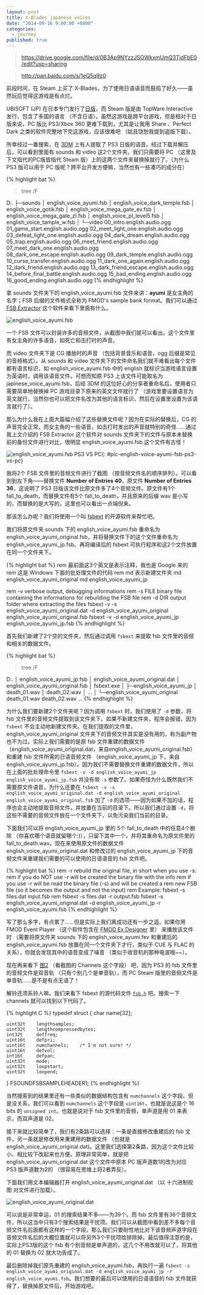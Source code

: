 ```yaml
---
layout: post
title: X-Blades japanese voices
date: "2014-09-16 9:00:00 +0800"
categories: 
  - journey
published: true
---
```


> https://drive.google.com/file/d/0B3Ap9NYzzJSOWkxmUmQ3TjdFbE0/edit?usp=sharing

> http://pan.baidu.com/s/1eQ5q9z0

前段时间，在 Steam 上买了 X-Blades，为了使用日语语音而鼓捣了好久——虽然玩后觉得这游戏是有点烂。

UBISOFT (JP) 在日本专门发行了[日版](http://www.ubisoft.co.jp/xblades/)，而 Steam 版是由 TopWare Interactive 发行，包含了多国的语言 （不含日语）。虽然这游戏是跨平台游戏，但是相对于日版来说，PC 版比 PS3/Xbox 360 更难下载到，尤其是让我用 Share 、Perfect Dark 之类的软件完整地下完这游戏，应该很难吧 （姑且饶恕我提到盗版下载）。

所幸经过一番搜索，在 [3DM](http://bbs.3dmgame.com/thread-3034762-1-1.html) 上有人提取了 PS3 日版的语音。经过下载并解压后，可以看到里面有 sounds 和 video 这2个文件夹。我们只需要将 PC （这里及下文指代的PC版皆指代 Steam 版）上的这两个文件夹替换掉就行了。（为什么 PS3 版可以用于 PC 版呢？跨平台开发方便嘛，当然也有一些凑巧的成分在）

{% highlight bat %}
>tree /F

D:.
├─sounds
│      english_voice_ayumi.fsb
│      english_voice_dark_temple.fsb
│      english_voice_gotik.fsb
│      english_voice_mega_gate_ev.fsb
│      english_voice_mega_gate_zl.fsb
│      english_voice_pl_level5.fsb
│      english_voice_tample_w.fsb
│
└─video
       00_intro.english.audio.ogg
       01_game_start.english.audio.ogg
       02_meet_light_one.english.audio.ogg
       03_defeat_light_one.english.audio.ogg
       04_dark_dream.english.audio.ogg
       05_trap.english.audio.ogg
       06_meet_friend.english.audio.ogg
       07_meet_dark_one.english.audio.ogg
       08_dark_one_escape.english.audio.ogg
       09_dark_temple.english.audio.ogg
       10_curse_transfer.english.audio.ogg
       11_dark_one_again.english.audio.ogg
       12_dark_friend.english.audio.ogg
       13_dark_friend_escape.english.audio.ogg
       14_before_final_battle.english.audio.ogg
       15_bad_ending.english.audio.ogg
       16_good_ending.english.audio.ogg
{% endhighlight %}

拿 sounds 文件夹下的 english_voice_ayumi.fsb 文件来讲：**ayumi** 是女主角的名字；FSB 后缀的文件格式全称为 FMOD's sample bank format。我们可以通过 [FSB Extractor](http://aezay.site11.com/aezay/fsbextractor/) 这个软件来看下里面有什么。

![english_voice_ayumi.fsb](/assets/x_blades_japanese_voices/english-voice-ayumi-fsb.png)

一个 FSB 文件可以封装许多的音频文件，从截图中我们就可以看出。这个文件里有女主角的许多语音，如死亡和击打时的声音。

而 video 文件夹下是 CG 播放时的声音 （包括背景音乐和语音，ogg 后缀是常见的音频格式）。从 sounds 和 video 文件夹下的文件命名我们就不难看出每个文件都有语言标识，如 english_voice_ayumi.fsb 中的 english 就标识当游戏语言设置为英语时，调用该语音文件。可想而知原 PS3 上该文件可能取名为 japinese_voice_ayumi.fsb，后经 3DM 的这位好心的分享者重命名后，使用者只需要简单地替换掉 PC 游戏目录下原来的英文文件就行了 （游戏里要设置语言为英文就行，当然你也可以把文件名改为其他的语言标识，然后在设置里设置为该语言就行了）。

那么为什么我在上面大篇幅介绍了这些替换文件呢？因为在实际的替换后，CG 的声音完全正常，而女主角的一些语音，如击打时发出的声音就特别的奇怪……通过我上文介绍的 FSB Extractor 这个软件对 sounds 文件夹下的文件与原本未替换前的备份文件进行对比，很明显 english_voice_ayumi.fsb 这个文件有古怪！

![english_voice_ayumi.fsb PS3 VS PC](/assets/x_blades_japanese_voices/english-voice-ayumi-fsb-ps3-vs-pc.png){: #pic-english-voice-ayumi-fsb-ps3-vs-pc}

我将2个 FSB 文件里的音频文件进行了截图 （按音频文件名的顺序排列）。可以看到到左下角——替换文件 **Number of Entries 40**，原文件 **Number of Entries 36**，这说明了 PS3 日版该文件比原文件多了4个音频文件。原文件有1个 fall_to_death，而替换文件有5个 fall_to_death，并且原来的后缀 wav 是小写的，而替换的是大写的，这里也可以看出一点端倪来。

那该怎么办呢？我们将使用一个叫 [fsbext](https://github.com/gdawg/fsbext) 的开源软件来帮忙吧。

我们将原文件夹 sounds 下的 english_voice_ayumi.fsb 重命名为 english_voice_ayumi_original.fsb，并将替换文件下的这个文件重命名为 english_voice_ayumi_jp.fsb。再将编译后的 fsbext 可执行程序和这2个文件放置在同一个文件夹下。

{% highlight bat %}
rem 最前面这3个英文是表示注释，我也是 Google 来的
rem 这是 Windows 下面的批处理文件的代码
rem md 表示新建文件夹
md english_voice_ayumi_original
md english_voice_ayumi_jp

rem -v       verbose output, debugging informations
rem -s FILE  binary file containing the informations for rebuilding the FSB file
rem -d DIR   output folder where extracting the files
fsbext -v -s english_voice_ayumi_original.dat -d english_voice_ayumi_original english_voice_ayumi_original.fsb
fsbext -v -d english_voice_ayumi_jp english_voice_ayumi_jp.fsb
{% endhighlight %}

首先我们新建了2个空的文件夹，然后通过调用 `fsbext` 来提取 fsb 文件里的音频和相关的数据文件。

{% highlight bat %}
>tree /F

D:.
│      english_voice_ayumi_jp.fsb
│      english_voice_ayumi_original.dat
│      english_voice_ayumi_original.fsb
│      fsbext.exe
│
├─english_voice_ayumi_jp
│      death_01.wav
│      death_02.wav
│      ...
│
└─english_voice_ayumi_original
       death_01.wav
       death_02.wav
        ...
{% endhighlight %}

为什么我们要新建2个文件夹呢？因为调用 `fsbext` 时，我们使用了 `-d` 参数，将 fsb 文件里的音频文件提取到该文件夹下。如果不新建文件夹，程序会报错，因为 `fsbext` 不会主动地新建文件夹。在我们提取的文件里，english_voice_ayumi_original 文件夹下的音频文件其实是没有用的，称为副产物也不为过。实际上我们需要的是原 fsb 文件重建的数据文件 （english_voice_ayumi_original.dat，来自english_voice_ayumi_original.fsb）和重建 fsb 文件所需的日语音频文件  	（english_voice_ayumi_jp 下，来自english_voice_ayumi_jp.fsb）。因为我们不需要替换文件重建的数据文件，所以在上面的批处理命令里 `fsbext -v -d english_voice_ayumi_jp english_voice_ayumi_jp.fsb` 并没有带 `-s` 参数了。如果奇怪为什么既然我们不需要原文件语音，为什么还要在 `fsbext -v -s english_voice_ayumi_original.dat -d english_voice_ayumi_original english_voice_ayumi_original.fsb` 加了 `-d` 的选项——因为如果不加的话，程序也会主动地提取音频文件，并放置在当前的目录下。所以我们通过设置 `-d`，将这些不需要的音频文件放在一个文件夹下，以免污染我们当前的目录。

下面我们可以将 english_voice_ayumi_jp 里的 5个 fall_to_death 中的任意4个删除 （你喜欢哪个语音就留哪个:)），只留下其中一个，并将其重命名为原文件里的 fall_to_death.wav。现在来使用原文件的数据文件 english_voice_ayumi_original.dat 和修改过的 english_voice_ayumi_jp 下的音频文件来重建我们需要的可以使用的日语语音的 fsb 文件吧。

{% highlight bat %}
rem -r       rebuild the original file, in short when you use -s:
rem          if you do NOT use -r will be created the binary file with the info
rem          if you use -r will be read the binary file (-s) and will be created a
rem          new FSB file (so it becomes the output and not the input)
rem          Example:   fsbext -s files.dat    input.fsb
rem                     fsbext -s files.dat -r output.fsb
fsbext -s english_voice_ayumi_original.dat -d english_voice_ayumi_jp -r english_voice_ayumi.fsb
{% endhighlight %}

写了那么多字，有点累了……但是实际上我们离成功还有一步之遥。如果你用 FMOD Event Player （这个软件包含在 [FMOD Ex Designer](http://www.fmod.org/download/) 里） 来播放该文件时 （需要将原文件夹 sounds 下的 english_voice_ayumi.fev 和重建后的 english_voice_ayumi.fsb 放置在同一个文件夹下才行，类似于 CUE 与 FLAC 的关系），你就会发现其中的语音变成了噪音 （类似于收音机的那种电波哦~~）。

现在再来看下 [图2](#pic-english-voice-ayumi-fsb-ps3-vs-pc) （看截图的 Channels 这个字段） 吧，因为 PS3 的 fsb 文件里的音频文件是双音轨 （只有个别几个是单音轨），而 PC Steam 版里的音频文件是单音轨……是不是有点无语了！

解铃还须系铃人嘛，我们来看下 fsbext 的源代码文件 [`fsb.h`](https://github.com/gdawg/fsbext/blob/master/src/fsb.h) 吧。搜索一下 channels 就可以找到以下代码了。

{% highlight C %}
typedef struct {
    char        name[32];

    uint32t    lengthsamples;
    uint32t    lengthcompressedbytes;
    int32t     deffreq;
    uint16t    defpri;
    uint16t    numchannels;    /* I'm not sure! */
    uint16t    defvol;
    int16t     defpan;
    uint32t    mode;
    uint32t    loopstart;
    uint32t    loopend;
   
} FSOUNDFSBSAMPLEHEADER1;
{% endhighlight %}

当然搜索到的结果里还有一些类似的数据结构包含有 `numchannels` 这个字段。但是没关系，我们可以看到 `numchannels` 这个字段是 `uint16t`，也就是说这是个 16 bits 的 `unsigned int`。也就是说对于 fsb 文件里的音频，单声道是用 01 来表示，而双声道是 02。

接下来就比较简单了，我们有2条路可以选择：一条是直接修改重建后的 fsb 文件，另一条就是修改用来重建用的数据文件 （也就是 english_voice_ayumi_original.dat)。这里我们选择第2条路，因为这个文件比较小、相比较下改起来也方便。原理非常简单，就是把 english_voice_ayumi_original.dat 这个文件中原本 PC 版声道数1的改为对应 PS3 版声道数为2的 （很容易在思维上将2者弄反）。

下面我们用文本编辑器打开 english_voice_ayumi_original.dat （以 十六进制视图 对文件进行加载）。

![english_voice_ayumi_original.dat](/assets/x_blades_japanese_voices/english-voice-ayumi-original-dat.png)

可以说是非常幸运，01 的搜索结果不多——为39个。而 fsb 文件里有36个音频文件，所以这当中只有3个搜索结果是干扰项。我们可以从截图中看到差不多每个音频文件名后面都有这样的一个字段，那么我们只要耐性地比对下该音频声道字段在音频文件名后的大概位置就可以将另外3个干扰项给排除掉。最后值得注意的是，实际上PS3版的这个 fsb 有个别音频是单声道的，这几个不用改就可以了，将其他的 01 替换为 02 就大功告成了。

最后删除掉我们原先重建的 english_voice_ayumi.fsb，再执行一遍 `fsbext -s english_voice_ayumi_original.dat -d english_voice_ayumi_jp -r english_voice_ayumi.fsb`。我们想要的最后可以使用的日语语音的 fsb 文件就获得了，替换掉原文件后，开始游戏吧。
